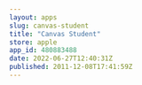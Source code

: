 ```yaml
---
layout: apps
slug: canvas-student
title: "Canvas Student"
store: apple
app_id: 480883488
date: 2022-06-27T12:40:31Z
published: 2011-12-08T17:41:59Z
---
```

